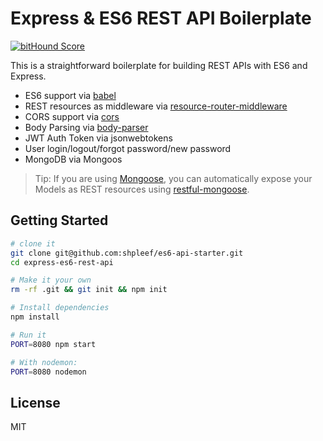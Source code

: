 Express & ES6 REST API Boilerplate
==================================

[![bitHound Score](https://www.bithound.io/github/developit/express-es6-rest-api/badges/score.svg)](https://github.com/shpleef/es6-api-starter)

This is a straightforward boilerplate for building REST APIs with ES6 and Express.

- ES6 support via [babel](https://babeljs.io)
- REST resources as middleware via [resource-router-middleware](https://github.com/developit/resource-router-middleware)
- CORS support via [cors](https://github.com/troygoode/node-cors)
- Body Parsing via [body-parser](https://github.com/expressjs/body-parser)
- JWT Auth Token via jsonwebtokens
- User login/logout/forgot password/new password
- MongoDB via Mongoos
> Tip: If you are using [Mongoose](https://github.com/Automattic/mongoose), you can automatically expose your Models as REST resources using [restful-mongoose](https://git.io/restful-mongoose).

Getting Started
---------------

```sh
# clone it
git clone git@github.com:shpleef/es6-api-starter.git
cd express-es6-rest-api

# Make it your own
rm -rf .git && git init && npm init

# Install dependencies
npm install

# Run it
PORT=8080 npm start

# With nodemon:
PORT=8080 nodemon
```


License
-------

MIT
